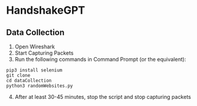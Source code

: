 # HandshakeGPT

## Data Collection
1. Open Wireshark
2. Start Capturing Packets
3. Run the following commands in Command Prompt (or the equivalent):
```
pip3 install selenium
git clone
cd dataCollection
python3 randomWebsites.py
```
4. After at least 30-45 minutes, stop the script and stop capturing packets

